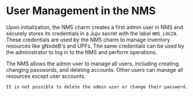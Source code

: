 # User Management in the NMS

Upon initialization, the NMS charm creates a first admin user in NMS and securely stores its credentials in a Juju secret with the label `NMS_LOGIN`. These credentials are used by the NMS charm to manage inventory resources like gNodeB's and UPFs. The same credentials can be used by the administrator to log in to the NMS and perform operations.

The NMS allows the admin user to manage all users, including creating, changing passwords, and deleting accounts. Other users can manage all resources except user accounts.

```{note}
It is not possible to delete the admin user or change their password.
```